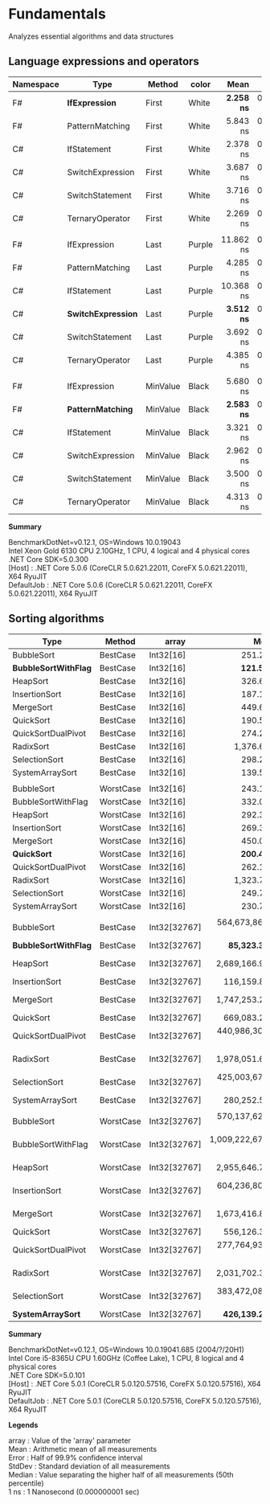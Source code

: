 # Fundamentals
Analyzes essential algorithms and data structures

## Language expressions and operators

| Namespace |                 Type |   Method |  color |          Mean |     Error |    StdDev |    Median |
|---------- |--------------------- |--------- |------- |--------------:|----------:|----------:|----------:|
|        F# |     **IfExpression** |    First |  White |  **2.258 ns** | 0.1424 ns | 0.1462 ns |  2.218 ns |
|        F# |      PatternMatching |    First |  White |      5.843 ns | 0.1660 ns | 0.2863 ns |  5.771 ns |
|        C# |          IfStatement |    First |  White |      2.378 ns | 0.1428 ns | 0.2647 ns |  2.283 ns |
|        C# |     SwitchExpression |    First |  White |      3.687 ns | 0.1718 ns | 0.3141 ns |  3.647 ns |
|        C# |      SwitchStatement |    First |  White |      3.716 ns | 0.1698 ns | 0.2929 ns |  3.602 ns |
|        C# |      TernaryOperator |    First |  White |      2.269 ns | 0.1133 ns | 0.1113 ns |  2.255 ns |
|||||||||
|        F# |         IfExpression |     Last | Purple |     11.862 ns | 0.2906 ns | 0.3230 ns | 11.792 ns |
|        F# |      PatternMatching |     Last | Purple |      4.285 ns | 0.1712 ns | 0.1517 ns |  4.254 ns |
|        C# |          IfStatement |     Last | Purple |     10.368 ns | 0.2935 ns | 0.2883 ns | 10.265 ns |
|        C# | **SwitchExpression** |     Last | Purple |  **3.512 ns** | 0.1551 ns | 0.1211 ns |  3.461 ns |
|        C# |      SwitchStatement |     Last | Purple |      3.692 ns | 0.1662 ns | 0.3981 ns |  3.528 ns |
|        C# |      TernaryOperator |     Last | Purple |      4.385 ns | 0.1792 ns | 0.2330 ns |  4.359 ns |
|||||||||
|        F# |         IfExpression | MinValue |  Black |      5.680 ns | 0.2016 ns | 0.1787 ns |  5.584 ns |
|        F# |  **PatternMatching** | MinValue |  Black |  **2.583 ns** | 0.0728 ns | 0.0608 ns |  2.574 ns |
|        C# |          IfStatement | MinValue |  Black |      3.321 ns | 0.1359 ns | 0.1135 ns |  3.331 ns |
|        C# |     SwitchExpression | MinValue |  Black |      2.962 ns | 0.1587 ns | 0.2738 ns |  2.881 ns |
|        C# |      SwitchStatement | MinValue |  Black |      3.500 ns | 0.1687 ns | 0.2473 ns |  3.395 ns |
|        C# |      TernaryOperator | MinValue |  Black |      4.313 ns | 0.1649 ns | 0.2086 ns |  4.248 ns |

**Summary**

BenchmarkDotNet=v0.12.1, OS=Windows 10.0.19043<br>
Intel Xeon Gold 6130 CPU 2.10GHz, 1 CPU, 4 logical and 4 physical cores<br>
.NET Core SDK=5.0.300<br>
  [Host]     : .NET Core 5.0.6 (CoreCLR 5.0.621.22011, CoreFX 5.0.621.22011), X64 RyuJIT<br>
  DefaultJob : .NET Core 5.0.6 (CoreCLR 5.0.621.22011, CoreFX 5.0.621.22011), X64 RyuJIT<br>

## Sorting algorithms

|                   Type |    Method |        array |               Mean |            Error |           StdDev |           Median |
|----------------------- |---------- |------------- |-------------------:|-----------------:|-----------------:|-----------------:|
|             BubbleSort |  BestCase |    Int32[16] |           251.2 ns |          4.94 ns |          5.69 ns |         249.2 ns |
| **BubbleSortWithFlag** |  BestCase |    Int32[16] |       **121.5 ns** |          1.43 ns |          1.27 ns |         121.2 ns |
|               HeapSort |  BestCase |    Int32[16] |           326.6 ns |          4.80 ns |          4.01 ns |         325.3 ns |
|          InsertionSort |  BestCase |    Int32[16] |           187.1 ns |         10.22 ns |         28.49 ns |         190.9 ns |
|              MergeSort |  BestCase |    Int32[16] |           449.6 ns |          7.59 ns |          6.34 ns |         449.5 ns |
|              QuickSort |  BestCase |    Int32[16] |           190.5 ns |          2.16 ns |          1.80 ns |         190.8 ns |
|     QuickSortDualPivot |  BestCase |    Int32[16] |           274.2 ns |          2.94 ns |          2.60 ns |         273.1 ns |
|              RadixSort |  BestCase |    Int32[16] |         1,376.6 ns |         26.09 ns |         44.31 ns |       1,365.7 ns |
|          SelectionSort |  BestCase |    Int32[16] |           298.2 ns |          5.85 ns |          8.57 ns |         294.1 ns |
|        SystemArraySort |  BestCase |    Int32[16] |           139.5 ns |          4.55 ns |         12.91 ns |         134.8 ns |
|||||||
|             BubbleSort | WorstCase |    Int32[16] |           243.1 ns |          4.86 ns |          9.25 ns |         239.7 ns |
|     BubbleSortWithFlag | WorstCase |    Int32[16] |           332.0 ns |          6.62 ns |          8.13 ns |         328.9 ns |
|               HeapSort | WorstCase |    Int32[16] |           292.3 ns |          5.38 ns |          6.20 ns |         290.6 ns |
|          InsertionSort | WorstCase |    Int32[16] |           269.3 ns |          5.35 ns |         12.30 ns |         263.4 ns |
|              MergeSort | WorstCase |    Int32[16] |           450.0 ns |          7.93 ns |         12.11 ns |         445.4 ns |
|          **QuickSort** | WorstCase |    Int32[16] |       **200.4 ns** |          4.04 ns |          3.97 ns |         199.3 ns |
|     QuickSortDualPivot | WorstCase |    Int32[16] |           262.1 ns |          1.93 ns |          1.71 ns |         262.0 ns |
|              RadixSort | WorstCase |    Int32[16] |         1,323.7 ns |         25.15 ns |         27.95 ns |       1,318.2 ns |
|          SelectionSort | WorstCase |    Int32[16] |           249.7 ns |          4.80 ns |          4.72 ns |         248.3 ns |
|        SystemArraySort | WorstCase |    Int32[16] |           230.7 ns |          4.51 ns |         11.15 ns |         227.5 ns |
|||||||
|             BubbleSort |  BestCase | Int32[32767] |   564,673,861.5 ns |  9,633,067.16 ns |  8,044,047.36 ns | 564,947,700.0 ns |
| **BubbleSortWithFlag** |  BestCase | Int32[32767] |    **85,323.3 ns** |      1,702.63 ns |      2,441.86 ns |      85,493.8 ns |
|               HeapSort |  BestCase | Int32[32767] |     2,689,166.9 ns |     45,260.31 ns |     40,122.09 ns |   2,672,935.4 ns |
|          InsertionSort |  BestCase | Int32[32767] |       116,159.8 ns |      2,293.66 ns |      4,685.34 ns |     115,090.9 ns |
|              MergeSort |  BestCase | Int32[32767] |     1,747,253.2 ns |     34,826.71 ns |     46,492.66 ns |   1,733,398.4 ns |
|              QuickSort |  BestCase | Int32[32767] |       669,083.2 ns |     12,892.99 ns |     11,429.30 ns |     665,939.1 ns |
|     QuickSortDualPivot |  BestCase | Int32[32767] |   440,986,300.0 ns |  4,364,975.57 ns |  3,407,885.81 ns | 439,952,800.0 ns |
|              RadixSort |  BestCase | Int32[32767] |     1,978,051.6 ns |     39,128.41 ns |     56,116.79 ns |   1,960,058.4 ns |
|          SelectionSort |  BestCase | Int32[32767] |   425,003,676.9 ns |  1,882,948.45 ns |  1,572,347.23 ns | 425,557,100.0 ns |
|        SystemArraySort |  BestCase | Int32[32767] |       280,252.5 ns |      4,718.93 ns |      4,414.09 ns |     279,982.3 ns |
|||||||
|             BubbleSort | WorstCase | Int32[32767] |   570,137,628.6 ns |  8,983,228.08 ns |  7,963,397.71 ns | 568,422,050.0 ns |
|     BubbleSortWithFlag | WorstCase | Int32[32767] | 1,009,222,672.0 ns | 19,728,192.15 ns | 26,336,569.87 ns | 996,401,600.0 ns |
|               HeapSort | WorstCase | Int32[32767] |     2,955,646.7 ns |    111,140.79 ns |    327,701.12 ns |   2,764,615.4 ns |
|          InsertionSort | WorstCase | Int32[32767] |   604,236,800.0 ns |  6,581,047.42 ns |  5,495,472.65 ns | 600,669,000.0 ns |
|              MergeSort | WorstCase | Int32[32767] |     1,673,416.8 ns |     30,105.19 ns |     25,139.20 ns |   1,675,587.9 ns |
|              QuickSort | WorstCase | Int32[32767] |       556,126.3 ns |      7,484.30 ns |      6,634.64 ns |     554,901.8 ns |
|     QuickSortDualPivot | WorstCase | Int32[32767] |   277,764,933.3 ns |  5,205,041.77 ns |  4,868,799.30 ns | 277,551,200.0 ns |
|              RadixSort | WorstCase | Int32[32767] |     2,031,702.3 ns |     40,525.69 ns |     85,482.45 ns |   1,996,088.3 ns |
|          SelectionSort | WorstCase | Int32[32767] |   383,472,083.3 ns |  1,902,940.09 ns |  1,485,690.45 ns | 383,576,850.0 ns |
|    **SystemArraySort** | WorstCase | Int32[32767] |   **426,139.2 ns** |      8,377.62 ns |      6,995.69 ns |     425,500.0 ns |


**Summary**

BenchmarkDotNet=v0.12.1, OS=Windows 10.0.19041.685 (2004/?/20H1)<br>
Intel Core i5-8365U CPU 1.60GHz (Coffee Lake), 1 CPU, 8 logical and 4 physical cores<br>
.NET Core SDK=5.0.101<br>
  [Host]     : .NET Core 5.0.1 (CoreCLR 5.0.120.57516, CoreFX 5.0.120.57516), X64 RyuJIT<br>
  DefaultJob : .NET Core 5.0.1 (CoreCLR 5.0.120.57516, CoreFX 5.0.120.57516), X64 RyuJIT<br>

**Legends**

array  : Value of the 'array' parameter<br>
Mean   : Arithmetic mean of all measurements<br>
Error  : Half of 99.9% confidence interval<br>
StdDev : Standard deviation of all measurements<br>
Median : Value separating the higher half of all measurements (50th percentile)<br>
1 ns   : 1 Nanosecond (0.000000001 sec)<br>